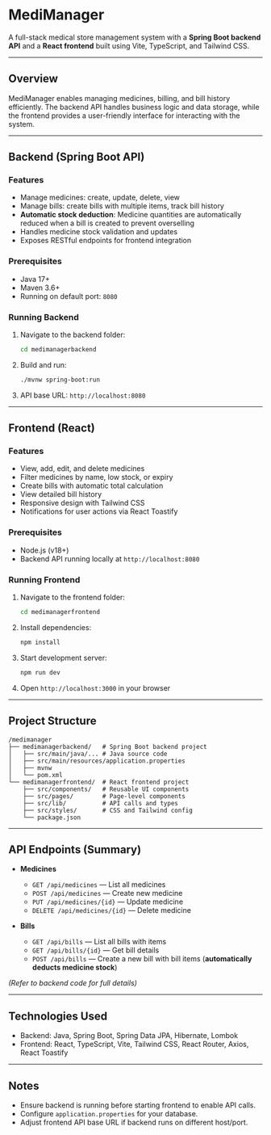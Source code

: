 
# MediManager

A full-stack medical store management system with a **Spring Boot backend API** and a **React frontend** built using Vite, TypeScript, and Tailwind CSS.

---

## Overview

MediManager enables managing medicines, billing, and bill history efficiently. The backend API handles business logic and data storage, while the frontend provides a user-friendly interface for interacting with the system.

---

## Backend (Spring Boot API)

### Features

* Manage medicines: create, update, delete, view
* Manage bills: create bills with multiple items, track bill history
* **Automatic stock deduction**: Medicine quantities are automatically reduced when a bill is created to prevent overselling
* Handles medicine stock validation and updates
* Exposes RESTful endpoints for frontend integration

### Prerequisites

* Java 17+
* Maven 3.6+
* Running on default port: `8080`

### Running Backend

1. Navigate to the backend folder:

   ```bash
   cd medimanagerbackend
   ```
2. Build and run:

   ```bash
   ./mvnw spring-boot:run
   ```
3. API base URL: `http://localhost:8080`

---

## Frontend (React)

### Features

* View, add, edit, and delete medicines
* Filter medicines by name, low stock, or expiry
* Create bills with automatic total calculation
* View detailed bill history
* Responsive design with Tailwind CSS
* Notifications for user actions via React Toastify

### Prerequisites

* Node.js (v18+)
* Backend API running locally at `http://localhost:8080`

### Running Frontend

1. Navigate to the frontend folder:

   ```bash
   cd medimanagerfrontend
   ```
2. Install dependencies:

   ```bash
   npm install
   ```
3. Start development server:

   ```bash
   npm run dev
   ```
4. Open `http://localhost:3000` in your browser

---

## Project Structure

```
/medimanager
├── medimanagerbackend/   # Spring Boot backend project
│   ├── src/main/java/... # Java source code
│   ├── src/main/resources/application.properties
│   ├── mvnw
│   └── pom.xml
└── medimanagerfrontend/  # React frontend project
    ├── src/components/   # Reusable UI components
    ├── src/pages/        # Page-level components
    ├── src/lib/          # API calls and types
    ├── src/styles/       # CSS and Tailwind config
    └── package.json
```

---

## API Endpoints (Summary)

* **Medicines**

  * `GET /api/medicines` — List all medicines
  * `POST /api/medicines` — Create new medicine
  * `PUT /api/medicines/{id}` — Update medicine
  * `DELETE /api/medicines/{id}` — Delete medicine

* **Bills**

  * `GET /api/bills` — List all bills with items
  * `GET /api/bills/{id}` — Get bill details
  * `POST /api/bills` — Create a new bill with bill items (**automatically deducts medicine stock**)

*(Refer to backend code for full details)*

---

## Technologies Used

* Backend: Java, Spring Boot, Spring Data JPA, Hibernate, Lombok
* Frontend: React, TypeScript, Vite, Tailwind CSS, React Router, Axios, React Toastify

---

## Notes

* Ensure backend is running before starting frontend to enable API calls.
* Configure `application.properties` for your database.
* Adjust frontend API base URL if backend runs on different host/port.

